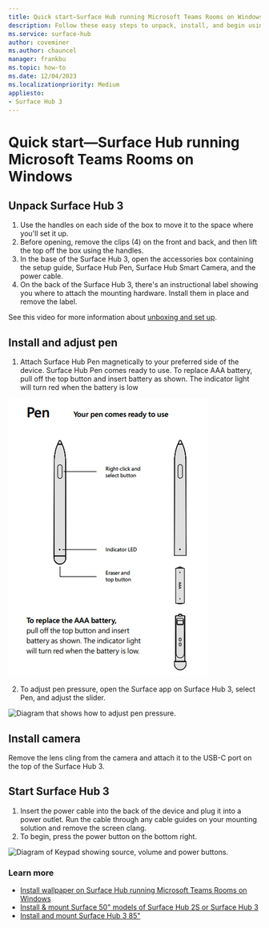 ```yaml
---
title: Quick start—Surface Hub running Microsoft Teams Rooms on Windows
description: Follow these easy steps to unpack, install, and begin using Surface Hub 3 running Microsoft Teams Rooms on Windows.
ms.service: surface-hub
author: coveminer
ms.author: chauncel
manager: frankbu
ms.topic: how-to
ms.date: 12/04/2023
ms.localizationpriority: Medium
appliesto:
- Surface Hub 3
---
```


# Quick start—Surface Hub running Microsoft Teams Rooms on Windows

## Unpack Surface Hub 3

1. Use the handles on each side of the box to move it to the space where you'll set it up.
2. Before opening, remove the clips (4) on the front and back, and then lift the top off the box using the handles.
3. In the base of the Surface Hub 3, open the accessories box containing the setup guide, Surface Hub Pen, Surface Hub Smart Camera, and the power cable.
4. On the back of the Surface Hub 3, there's an instructional label showing you where to attach the mounting hardware. Install them in place and remove the label.

See this video for more information about [unboxing and set up](https://youtu.be/fCrxdNXvru4).

## Install and adjust pen

1. Attach Surface Hub Pen magnetically to your preferred side of the device. Surface Hub Pen comes ready to use. To replace AAA battery, pull off the top button and insert battery as shown. The indicator light will turn red when the battery is low

![Diagram of Surface Hub Pen components.](images/sh2-pen.png) <br>

2. To adjust pen pressure, open the Surface app on Surface Hub 3, select Pen, and adjust the slider.

![Diagram that shows how to adjust pen pressure.](images/sh2-pen-pressure.png) <br>

## Install camera

Remove the lens cling from the camera and attach it to the USB-C port on the top of the Surface Hub 3.

## Start Surface Hub 3

1. Insert the power cable into the back of the device and plug it into a power outlet. Run the cable through any cable guides on your mounting solution and remove the screen clang.
2. To begin, press the power button on the bottom right.

![Diagram of Keypad showing source, volume and power buttons.](images/sh2-keypad.png) <br>

### Learn more

- [Install wallpaper on Surface Hub running Microsoft Teams Rooms on Windows](install-wallpaper-surface-hub.md)
- [Install & mount Surface 50" models of Surface Hub 2S or Surface Hub 3](surface-hub-install-mount.md)
- [Install and mount Surface Hub 3 85"](surface-hub-2s-85-install-mount.md)
